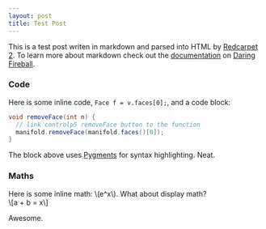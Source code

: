 ```yaml
---
layout: post
title: Test Post
---
```


This is a test post writen in markdown and parsed into HTML by [Redcarpet 2](http://github.com/vmg/redcarpet).  To learn more about markdown check out the [documentation](http://daringfireball.net/projects/markdown/) on [Daring Fireball](http://daringfireball.net/).  

### Code
Here is some inline code, `Face f = v.faces[0];`, and a code block:

``` java
void removeFace(int n) {
  // link controlp5 removeFace button to the function
  manifold.removeFace(manifold.faces()[0]);
}
```

The block above uses [Pygments](http://pygments.org) for syntax highlighting. Neat.



### Maths
Here is some inline math: \\(e^x\\).  What about display math?  
\\[a + b = x\\]


Awesome.

